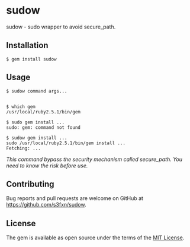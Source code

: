 # sudow

sudow - sudo wrapper to avoid secure_path.

## Installation

    $ gem install sudow

## Usage

```
$ sudow command args...


$ which gem
/usr/local/ruby2.5.1/bin/gem

$ sudo gem install ...
sudo: gem: command not found

$ sudow gem install ...
sudo /usr/local/ruby2.5.1/bin/gem install ...
Fetching: ...
```
*This command bypass the security mechanism called secure_path.*
*You need to know the risk before use.*

## Contributing

Bug reports and pull requests are welcome on GitHub at https://github.com/s3fxn/sudow.

## License

The gem is available as open source under the terms of the [MIT License](https://opensource.org/licenses/MIT).
